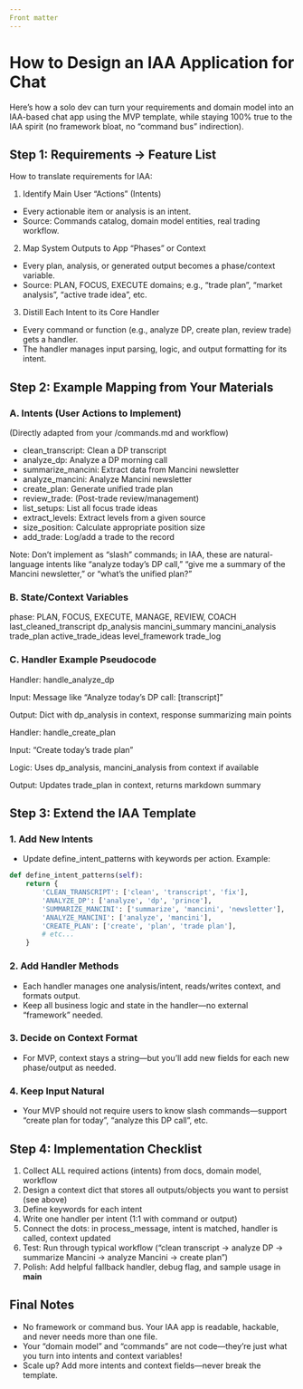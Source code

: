 ```yaml
---
Front matter
---
```


# How to Design an IAA Application for Chat
Here’s how a solo dev can turn your requirements and domain model into an IAA-based chat app using the MVP template, while staying 100% true to the IAA spirit (no framework bloat, no “command bus” indirection).


## Step 1: Requirements → Feature List

How to translate requirements for IAA:
1.	Identify Main User “Actions” (Intents)
- Every actionable item or analysis is an intent.
- Source: Commands catalog, domain model entities, real trading workflow.
2.	Map System Outputs to App “Phases” or Context
- Every plan, analysis, or generated output becomes a phase/context variable.
- Source: PLAN, FOCUS, EXECUTE domains; e.g., “trade plan”, “market analysis”, “active trade idea”, etc.
3.	Distill Each Intent to its Core Handler
- Every command or function (e.g., analyze DP, create plan, review trade) gets a handler.
- The handler manages input parsing, logic, and output formatting for its intent.


## Step 2: Example Mapping from Your Materials

### A. Intents (User Actions to Implement)

(Directly adapted from your /commands.md and workflow)
- clean_transcript: Clean a DP transcript
- analyze_dp: Analyze a DP morning call
- summarize_mancini: Extract data from Mancini newsletter
- analyze_mancini: Analyze Mancini newsletter
- create_plan: Generate unified trade plan
- review_trade: (Post-trade review/management)
- list_setups: List all focus trade ideas
- extract_levels: Extract levels from a given source
- size_position: Calculate appropriate position size
- add_trade: Log/add a trade to the record

Note: Don’t implement as “slash” commands; in IAA, these are natural-language intents like “analyze today’s DP call,” “give me a summary of the Mancini newsletter,” or “what’s the unified plan?”

### B. State/Context Variables
phase: PLAN, FOCUS, EXECUTE, MANAGE, REVIEW, COACH
last_cleaned_transcript
dp_analysis
mancini_summary
mancini_analysis
trade_plan
active_trade_ideas
level_framework
trade_log


### C. Handler Example Pseudocode
Handler: handle_analyze_dp

Input: Message like “Analyze today’s DP call: [transcript]”

Output: Dict with dp_analysis in context, response summarizing main points

Handler: handle_create_plan

Input: “Create today’s trade plan”

Logic: Uses dp_analysis, mancini_analysis from context if available

Output: Updates trade_plan in context, returns markdown summary


## Step 3: Extend the IAA Template

### 1. Add New Intents
- Update define_intent_patterns with keywords per action.
Example:

```python
def define_intent_patterns(self):
    return {
        'CLEAN_TRANSCRIPT': ['clean', 'transcript', 'fix'],
        'ANALYZE_DP': ['analyze', 'dp', 'prince'],
        'SUMMARIZE_MANCINI': ['summarize', 'mancini', 'newsletter'],
        'ANALYZE_MANCINI': ['analyze', 'mancini'],
        'CREATE_PLAN': ['create', 'plan', 'trade plan'],
        # etc...
    }
```


### 2. Add Handler Methods
- Each handler manages one analysis/intent, reads/writes context, and formats output.
- Keep all business logic and state in the handler—no external “framework” needed.

### 3. Decide on Context Format
- For MVP, context stays a string—but you’ll add new fields for each new phase/output as needed.

### 4. Keep Input Natural
- Your MVP should not require users to know slash commands—support “create plan for today”, “analyze this DP call”, etc.

## Step 4: Implementation Checklist
1. Collect ALL required actions (intents) from docs, domain model, workflow
2. Design a context dict that stores all outputs/objects you want to persist (see above)
3. Define keywords for each intent
4. Write one handler per intent (1:1 with command or output)
5. Connect the dots: in process_message, intent is matched, handler is called, context updated
6. Test: Run through typical workflow (“clean transcript → analyze DP → summarize Mancini → analyze Mancini → create plan”)
7. Polish: Add helpful fallback handler, debug flag, and sample usage in __main__

## Final Notes
- No framework or command bus. Your IAA app is readable, hackable, and never needs more than one file.
- Your “domain model” and “commands” are not code—they’re just what you turn into intents and context variables!
- Scale up? Add more intents and context fields—never break the template.
